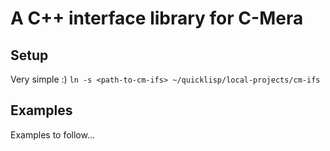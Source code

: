 A C++ interface library for C-Mera
==================================

Setup
-----
Very simple :)
	```ln -s <path-to-cm-ifs> ~/quicklisp/local-projects/cm-ifs```

Examples
--------
Examples to follow...
